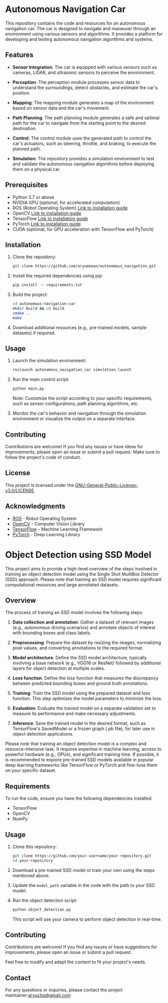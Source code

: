 # Autonomous Navigation Car


This repository contains the code and resources for an autonomous navigation car. The car is designed to navigate and maneuver through an environment using various sensors and algorithms. It provides a platform for developing and testing autonomous navigation algorithms and systems.

## Features

- **Sensor Integration**: The car is equipped with various sensors such as cameras, LiDAR, and ultrasonic sensors to perceive the environment.

- **Perception**: The perception module processes sensor data to understand the surroundings, detect obstacles, and estimate the car's position.

- **Mapping**: The mapping module generates a map of the environment based on sensor data and the car's movement.

- **Path Planning**: The path planning module generates a safe and optimal path for the car to navigate from the starting point to the desired destination.

- **Control**: The control module uses the generated path to control the car's actuators, such as steering, throttle, and braking, to execute the planned path.

- **Simulation**: The repository provides a simulation environment to test and validate the autonomous navigation algorithms before deploying them on a physical car.

## Prerequisites

- Python 3.7 or above
- NVIDIA GPU (optional, for accelerated computation)
- ROS (Robot Operating System) [Link to installation guide](https://www.ros.org/install/)
- OpenCV [Link to installation guide](https://docs.opencv.org/4.5.2/d7/d9f/tutorial_linux_install.html)
- TensorFlow [Link to installation guide](https://www.tensorflow.org/install)
- PyTorch [Link to installation guide](https://pytorch.org/get-started/locally/)
- CUDA (optional, for GPU acceleration with TensorFlow and PyTorch)

## Installation

1. Clone the repository:

   ```bash
   git clone https://github.com/aryuemaan/autonomous_navigation.git
   ```

2. Install the required dependencies using pip:

   ```bash
   pip install -r requirements.txt
   ```

3. Build the project:

   ```bash
   cd autonomous-navigation-car
   mkdir build && cd build
   cmake ..
   make
   ```

4. Download additional resources (e.g., pre-trained models, sample datasets) if required.

## Usage

1. Launch the simulation environment:

   ```bash
   roslaunch autonomous_navigation_car simulation.launch
   ```

2. Run the main control script:

   ```bash
   python main.py
   ```

   Note: Customize the script according to your specific requirements, such as sensor configurations, path planning algorithms, etc.

3. Monitor the car's behavior and navigation through the simulation environment or visualize the output on a separate interface.

## Contributing

Contributions are welcome! If you find any issues or have ideas for improvements, please open an issue or submit a pull request. Make sure to follow the project's code of conduct.

## License

This project is licensed under the [GNU-General-Public-License-v3.0/LICENSE](LICENSE).

## Acknowledgments

- [ROS](https://www.ros.org/) - Robot Operating System
- [OpenCV](https://opencv.org/) - Computer Vision Library
- [TensorFlow](https://www.tensorflow.org/) - Machine Learning Framework
- [PyTorch](https://pytorch.org/) - Deep Learning Library

# Object Detection using SSD Model

This project aims to provide a high-level overview of the steps involved in training an object detection model using the Single Shot MultiBox Detector (SSD) approach. Please note that training an SSD model requires significant computational resources and large annotated datasets. 

## Overview

The process of training an SSD model involves the following steps:

1. **Data collection and annotation**: Gather a dataset of relevant images (e.g., autonomous driving scenarios) and annotate objects of interest with bounding boxes and class labels.

2. **Preprocessing**: Prepare the dataset by resizing the images, normalizing pixel values, and converting annotations to the required format.

3. **Model architecture**: Define the SSD model architecture, typically involving a base network (e.g., VGG16 or ResNet) followed by additional layers for object detection at multiple scales.

4. **Loss function**: Define the loss function that measures the discrepancy between predicted bounding boxes and ground truth annotations.

5. **Training**: Train the SSD model using the prepared dataset and loss function. This step optimizes the model parameters to minimize the loss.

6. **Evaluation**: Evaluate the trained model on a separate validation set to measure its performance and make necessary adjustments.

7. **Inference**: Save the trained model in the desired format, such as TensorFlow's SavedModel or a frozen graph (.pb file), for later use in object detection applications.

Please note that training an object detection model is a complex and resource-intensive task. It requires expertise in machine learning, access to powerful hardware (e.g., GPUs), and significant training time. If possible, it is recommended to explore pre-trained SSD models available in popular deep learning frameworks like TensorFlow or PyTorch and fine-tune them on your specific dataset.

## Requirements

To run the code, ensure you have the following dependencies installed:

- TensorFlow
- OpenCV
- NumPy

## Usage

1. Clone this repository:
   ```bash
   git clone https://github.com/your-username/your-repository.git
   cd your-repository
   ```

2. Download a pre-trained SSD model or train your own using the steps mentioned above.

3. Update the `model_path` variable in the code with the path to your SSD model.

4. Run the object detection script:
   ```bash
   python object_detection.py
   ```

   This script will use your camera to perform object detection in real-time.

## Contributing

Contributions are welcome! If you find any issues or have suggestions for improvements, please open an issue or submit a pull request.


Feel free to modify and adapt the content to fit your project's needs.
## Contact

For any questions or inquiries, please contact the project maintainer:aryucho@gmail.com
